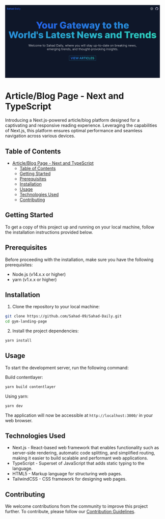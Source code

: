 <img src="./public/Landing%20page.png"/>

# Article/Blog Page - Next and TypeScript

Introducing a Next.js-powered article/blog platform designed for a captivating and responsive reading experience. Leveraging the capabilities of Next.js, this platform ensures optimal performance and seamless navigation across various devices.

## Table of Contents

- [Article/Blog Page - Next and TypeScript](#articleblog-page---next-and-typescript)
  - [Table of Contents](#table-of-contents)
  - [Getting Started](#getting-started)
  - [Prerequisites](#prerequisites)
  - [Installation](#installation)
  - [Usage](#usage)
  - [Technologies Used](#technologies-used)
  - [Contributing](#contributing)

## Getting Started

To get a copy of this project up and running on your local machine, follow the installation instructions provided below.

## Prerequisites

Before proceeding with the installation, make sure you have the following prerequisites:

- Node.js (v14.x.x or higher)
- yarn (v1.x.x or higher)

## Installation

1. Clone the repository to your local machine:

```bash
git clone https://github.com/Sahad-09/Sahad-Daily.git
cd gym-landing-page
```

2. Install the project dependencies:

```bash
yarn install
```

## Usage

To start the development server, run the following command:

Build contentlayer:

```bash
yarn build contentlayer
```

Using yarn:

```bash
yarn dev
```

The application will now be accessible at `http://localhost:3000/` in your web browser.

## Technologies Used

- Next.js - React-based web framework that enables functionality such as server-side rendering, automatic code splitting, and simplified routing, making it easier to build scalable and performant web applications.
- TypeScript - Superset of JavaScript that adds static typing to the language.
- HTML5 - Markup language for structuring web pages.
- TailwindCSS - CSS framework for designing web pages.

## Contributing

We welcome contributions from the community to improve this project further. To contribute, please follow our [Contribution Guidelines](CONTRIBUTING.md).

<!-- ## Demo

[View Demo](https://gym-nex.vercel.app/) -->
